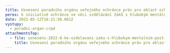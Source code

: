 ```yaml
---
title: Usnesení poradního orgánu veřejného ochránce práv pro oblast ochrany práv osob se zdravotním postižením
perex: k iniciativě ochránce ve věci vzdělávání žáků s hlubokým mentálním postižením podle § 42 školského zákona
date: 2022-05-12T16:21:50.661Z
vystupy:
  - poradni-organ-crpd
attachmentsTop:
  - file: usneseni-2022-8-ke-vzdelavani-zaku-s-hlubokym-mentalnim-postizenim.docx
    title: Usnesení poradního orgánu veřejného ochránce práv pro oblast ochrany práv osob se zdravotním postižením k iniciativě ochránce ve věci vzdělávání žáků s hlubokým mentálním postižením podle § 42 školského zákona
---
```

